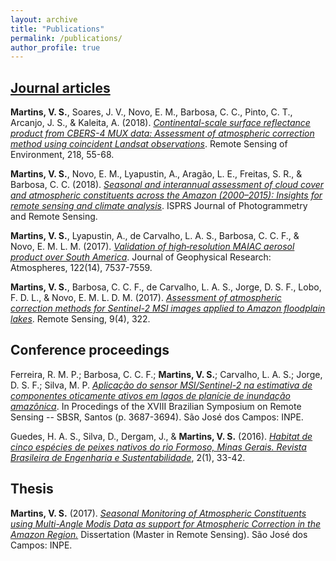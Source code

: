 ```yaml
---
layout: archive
title: "Publications"
permalink: /publications/
author_profile: true
---
```


## [Journal articles](https://scholar.google.com/citations?user=CLZIhCwAAAAJ&hl=en&oi=sra)

**Martins, V. S.**, Soares, J. V., Novo, E. M., Barbosa, C. C., Pinto, C. T., Arcanjo, J. S., & Kaleita, A. (2018). [*Continental-scale surface reflectance product from CBERS-4 MUX data: Assessment of atmospheric correction method using coincident Landsat observations*](https://www.sciencedirect.com/science/article/abs/pii/S0034425718304280). Remote Sensing of Environment, 218, 55-68.

**Martins, V. S.**, Novo, E. M., Lyapustin, A., Aragão, L. E., Freitas, S. R., & Barbosa, C. C. (2018). [*Seasonal and interannual assessment of cloud cover and atmospheric constituents across the Amazon (2000–2015): Insights for remote sensing and climate analysis*](https://www.sciencedirect.com/science/article/abs/pii/S0924271618301461). ISPRS Journal of Photogrammetry and Remote Sensing.

**Martins, V. S.**, Lyapustin, A., de Carvalho, L. A. S., Barbosa, C. C. F., & Novo, E. M. L. M. (2017). [*Validation of high‐resolution MAIAC aerosol product over South America*](https://doi.org/10.1002/2016JD026301). Journal of Geophysical Research: Atmospheres, 122(14), 7537-7559.

**Martins, V. S.**, Barbosa, C. C. F., de Carvalho, L. A. S., Jorge, D. S. F., Lobo, F. D. L., & Novo, E. M. L. D. M. (2017). [*Assessment of atmospheric correction methods for Sentinel-2 MSI images applied to Amazon floodplain lakes*](https://www.mdpi.com/2072-4292/9/4/322/html). Remote Sensing, 9(4), 322.

## Conference proceedings

Ferreira, R. M. P.; Barbosa, C. C. F.; **Martins, V. S.**; Carvalho, L. A. S.; Jorge, D. S. F.; Silva, M. P. [*Aplicação do sensor MSI/Sentinel-2 na estimativa de componentes oticamente ativos em lagos de planície de inundação amazônica*]( http://marte2.sid.inpe.br/rep/sid.inpe.br/marte2/2017/10.27.13.15.38). In Procedings of the XVIII Brazilian Symposium on Remote Sensing -- SBSR, Santos (p. 3687-3694). São José dos Campos: INPE.

Guedes, H. A. S., Silva, D., Dergam, J., & **Martins, V. S.** (2016). [*Habitat de cinco espécies de peixes nativos do rio Formoso, Minas Gerais. Revista Brasileira de Engenharia e Sustentabilidade*](https://periodicos.ufpel.edu.br/ojs2/index.php/RBES/article/view/8180), 2(1), 33-42.

## Thesis

**Martins, V. S.** (2017). [*Seasonal Monitoring of Atmospheric Constituents using Multi-Angle Modis Data as support for Atmospheric Correction in the Amazon Region.*](http://mtc-m21b.sid.inpe.br/col/sid.inpe.br/mtc-m21b/2017/06.10.13.55/doc/publicacao.pdf) Dissertation (Master in Remote Sensing). São José dos Campos: INPE.
